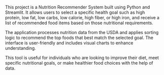 This project is a Nutrition Recommender System built using Python and Streamlit. It allows users to select a specific health goal such as high protein, low fat, low carbs, low calorie, high fiber, or high iron, and receive a list of recommended food items based on those nutritional requirements.

The application processes nutrition data from the USDA and applies sorting logic to recommend the top foods that best match the selected goal. The interface is user-friendly and includes visual charts to enhance understanding.

This tool is useful for individuals who are looking to improve their diet, meet specific nutritional goals, or make healthier food choices with the help of data.